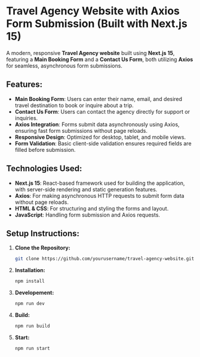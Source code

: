 # Travel Agency Website with Axios Form Submission (Built with Next.js 15)

A modern, responsive **Travel Agency website** built using **Next.js 15**, featuring a **Main Booking Form** and a **Contact Us Form**, both utilizing **Axios** for seamless, asynchronous form submissions.

## Features:
- **Main Booking Form**: Users can enter their name, email, and desired travel destination to book or inquire about a trip.
- **Contact Us Form**: Users can contact the agency directly for support or inquiries.
- **Axios Integration**: Forms submit data asynchronously using Axios, ensuring fast form submissions without page reloads.
- **Responsive Design**: Optimized for desktop, tablet, and mobile views.
- **Form Validation**: Basic client-side validation ensures required fields are filled before submission.

## Technologies Used:
- **Next.js 15**: React-based framework used for building the application, with server-side rendering and static generation features.
- **Axios**: For making asynchronous HTTP requests to submit form data without page reloads.
- **HTML & CSS**: For structuring and styling the forms and layout.
- **JavaScript**: Handling form submission and Axios requests.

## Setup Instructions:

1. **Clone the Repository:**

   ```bash
   git clone https://github.com/yourusername/travel-agency-website.git```
2. **Installation:**

   ```bash
   npm install
3. **Developement:**

   ```bash
   npm run dev
4. **Build:**

   ```bash
   npm run build
5. **Start:**

   ```bash
   npm run start
   
